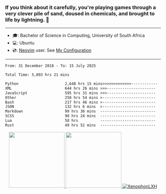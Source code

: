 ### If you think about it carefully, you're playing games through a very clever pile of sand, doused in chemicals, and brought to life by lightning.  👋

-------------------------------------------------------------------------------------------------------

- 🎓: Bachelor of Science in Computing, University of South Africa
- 💻: Ubuntu
- 💿: [Neovim](https://github.com/neovim/neovim) user. See [My Configuration](https://github.com/XenophonLXH/xenovim)

-------------------------------------------------------------------------------------------------------

<!--START_SECTION:waka-->

```txt
From: 31 December 2018 - To: 15 July 2025

Total Time: 5,093 hrs 21 mins

Python                     2,648 hrs 15 mins>>>>>>>>>>>>>------------   52.00 %
XML                        644 hrs 26 mins >>>----------------------   12.65 %
JavaScript                 595 hrs 31 mins >>>----------------------   11.69 %
Other                      258 hrs 54 mins >------------------------   05.08 %
Bash                       217 hrs 46 mins >------------------------   04.28 %
JSON                       132 hrs 6 mins  >------------------------   02.59 %
Markdown                   99 hrs 36 mins  -------------------------   01.96 %
SCSS                       98 hrs 24 mins  -------------------------   01.93 %
Lua                        58 hrs          -------------------------   01.14 %
Rust                       49 hrs 52 mins  -------------------------   00.98 %
```

<!--END_SECTION:waka-->


<p align="center">
    <a href="https://github.com/XenophonLXH">
        <img height="180em" src="https://github-readme-stats-eight-theta.vercel.app/api?username=XenophonLXH&show_icons=true&theme=algolia&include_all_commits=true&count_private=true"/>
        <img height="180em" src="https://github-readme-stats-eight-theta.vercel.app/api/top-langs/?username=XenophonLXH&layout=compact&langs_count=8&theme=algolia"/>
        <img align="center" src="https://github-readme-streak-stats.herokuapp.com/?user=XenophonLXH&theme=algolia" alt="XenophonLXH" />
    </a>
</p>

